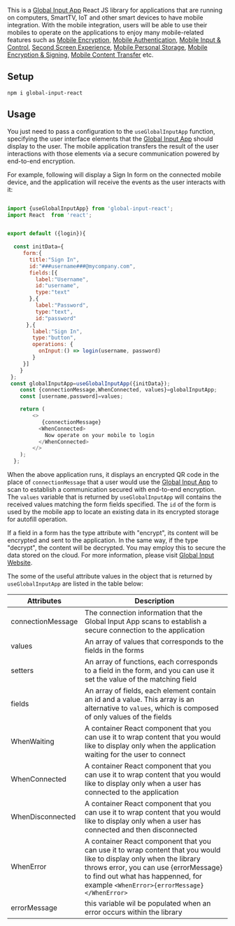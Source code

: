 This is a [Global Input App](https://globalinput.co.uk) React JS library for applications that are running on computers, SmartTV, IoT and other smart devices to have mobile integration. With the mobile integration, users will be able to use their mobiles to operate on the applications to enjoy many mobile-related features such as 
[Mobile Encryption](https://globalinput.co.uk/global-input-app/mobile-content-encryption), 
[Mobile Authentication](https://globalinput.co.uk/global-input-app/mobile-authentication), 
[Mobile Input & Control](https://globalinput.co.uk/global-input-app/mobile-input-control), 
[Second Screen Experience](https://globalinput.co.uk/global-input-app/second-screen-experience), 
 [Mobile Personal Storage](https://globalinput.co.uk/global-input-app/mobile-personal-storage), 
 [Mobile Encryption & Signing](https://globalinput.co.uk/global-input-app/mobile-content-encryption), 
[Mobile Content Transfer](https://globalinput.co.uk/global-input-app/mobile-content-transfer) etc. 


## Setup

```shell
npm i global-input-react
```

## Usage

You just need to pass a configuration to the ```useGlobalInputApp``` function, specifying the user interface elements that the [Global Input App](https://globalinput.co.uk/) should display to the user. The mobile application transfers the result of the user interactions with those elements via a secure communication powered by end-to-end encryption.

For example, following will display a Sign In form on the connected mobile device, and the application will receive the events as the user interacts with it:

```JavaScript

import {useGlobalInputApp} from 'global-input-react';
import React  from 'react';


export default ({login}){  
  
  const initData={                              
     form:{
       title:"Sign In",
       id:"###username###@mycompany.com",  
       fields:[{
         label:"Username",
         id:"username",
         type:"text"        
       },{
         label:"Password",
         type:"text",        
         id:"password"         
      },{
        label:"Sign In",
        type:"button",            
        operations: {
          onInput:() => login(username, password)
        }
     }]
    }  
 };
 const globalInputApp=useGlobalInputApp({initData});    
    const {connectionMessage,WhenConnected, values}=globalInputApp;
    const [username,password]=values;

    return (
        <>
           {connectionMessage}
          <WhenConnected>
            Now operate on your mobile to login
          </WhenConnected>             
        </>
    );
  };
```
When the above application runs, it displays an encrypted QR code in the place of ```connectionMessage``` that a user would use the [Global Input App](https://globalinput.co.uk/) to scan to establish a  communication secured with end-to-end encryption. The ```values``` variable that is returned by ```useGlobalInputApp``` will contains the received values matching the form fields specified. The ```id``` of the form is used by the mobile app to locate an existing data in its encrypted storage for autofill operation.

If a field in a form has the type attribute with "encrypt", its content will be encrypted and sent to the application. In the same way, if the type "decrypt", the content will be decrypted. You may employ this to secure the data stored on the cloud. For more information, please visit [Global Input Website](https://globalinput.co.uk/).

The some of the useful attribute values  in the object that is returned by ```useGlobalInputApp``` are listed in the table below:

| Attributes | Description |
| ------ | ------ |
| connectionMessage | The connection information that the Global Input App scans to establish a secure connection to the application |
| values | An array of values that corresponds to the fields in the forms |
|setters | An array of functions, each corresponds to a field in the form, and you can use it set the value of the matching field |
|fields |  An array of fields, each element contain an id and a value. This array is an alternative to ```values```, which is composed of only values of the fields|
| WhenWaiting | A container React component that you can use it to wrap content that you would like to display only when the application waiting for the user to connect |
| WhenConnected |  A container React component that you can use it to wrap content that you would like to display only when a user has connected to the application  |
| WhenDisconnected | A container React component that you can use it to wrap content that you would like to display only when a user has connected and then disconnected |
| WhenError | A container React component that you can use it to wrap content that you would like to display only when the library throws error, you can use {errorMessage} to find out what has happenned, for example ```<WhenError>{errorMessage}</WhenError>``` |
| errorMessage | this variable wil be populated when an error occurs within the library |
